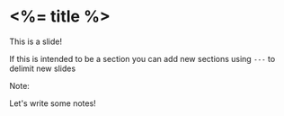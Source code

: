 # <%= title %>

This is a slide! 

If this is intended to be a section you can add new sections using `---` to delimit new slides

Note:

Let's write some notes!